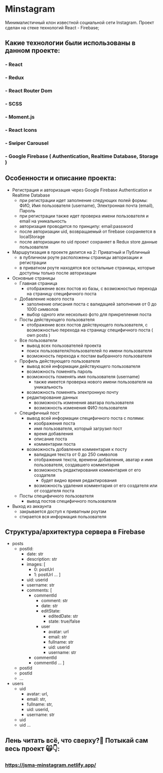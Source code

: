 # Minstagram
Минималистичный клон известной социальной сети Instagram. Проект сделан на стеке технологий React - Firebase;

## Какие технологии были использованы в данном проекте:
### - React
### - Redux
### - React Router Dom
### - SCSS
### - Moment.js
### - React Icons
### - Swiper Carousel
### - Google Firebase ( Authentication, Realtime Database, Storage )

## Особенности и описание проекта:
* Регистрация и авторизация через Google Firebase Authentication и Realtime Database
    * при регистрации идет заполнение следующих полей формы: ФИО, Имя пользователя (username), Электронная почта (email), Пароль
    * при регистрации также идет проверка имени пользователя и email на уникальность
    * авторизация проводится по принципу: email:password
    * после авторизации uid, возвращаемый от firebase сохраняется в localStorage
    * после авторизации по uid проект сохраняет в Redux store данные пользователя
* Маршрутизация в проекте делится на 2: Приватный и Публичный
    * в публичном роуте расположены страницы авторизации и регистрации
    * в приватном роуте находятся все остальные страницы, которые доступны только после авторизации
* Основные страницы
    * Главная страница
        * отображение всех постов из базы, с возможностью перехода на страницу специфичного поста
    * Добавление нового поста
        * заполнение описания поста с валидацией заполнения от 0 до 1000 символов
        * выбор одного или несколько фото для прикрепления поста
    * Посты действующего пользователя
        * отображение всех постов действующего пользователя, с возможностью перехода на страницу специфичного поста ( own posts )
    * Все пользователи
        * вывод всех пользователей проекта
        * поиск пользователя/пользователей по имени пользователя
        * возможность перехода к постам выбранного пользователя
    * Профиль действующего пользователя
        * вывод всей информации действующего пользователя
        * возможность поменять пароль
        * возможность поменять имя пользователя (username)
            * также имеется проверка нового имени пользователя на уникальность
        * возможность поменять электронную почту
        * редактирование данных
            * возможность изменения аватара пользователя
            * возможность изменения ФИО пользователя
    * Специфичный пост
        * вывод всей информации специфичного поста с полями:
            * изображения поста
            * имя пользователя, который загрузил пост
            * время добавления
            * описание поста 
            * комментарии поста
        * возможность добавления комментария к посту
            * валидация текста от 0 до 250 символов
            * отображения текста, времени добавления, аватар и имя пользователя, создавшего комментария
            * возможность редактирования комментария от его создателя
                * будет видно время редактирования
            * возможность удаления комментария от его создателя или от создателя поста 
    * Посты специфичного пользователя
        * вывод постов специфичного пользователя
* Выход из аккаунта
    * закрывается доступ к приватным роутам
    * стирается вся информация пользователя

## Структура/архитектура сервера в Firebase
* posts
    * postId:
        * date: str
        * description: str
        * images: [
            * 0: postUrl
            * 1: postUrl
            ...
        ]
        * uid: userid
        * username: str
        * comments: [
            * commentId
                * comment: str
                * date: str
                * editState:
                    * editedDate: str
                    * state: true/false
                * user 
                    * avatar: url
                    * email: str
                    * fullname: str
                    * uid: userid
                    * username: str
            * commentId
            * commentId
            ...
        ]
    * postId
    * postId
    * ...
* users
    * uid
        * avatar: url,
        * email: str,
        * fullname: str,
        * uid: userid,
        * username: str
    * uid
    * uid
    ...


## Лень читать всё, что сверху?🥱 Потыкай сам весь проект 🙀👇:
### https://jsma-minstagram.netlify.app/